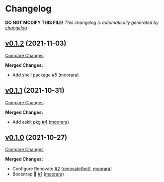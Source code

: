 # Changelog

**DO NOT MODIFY THIS FILE!**
*This changelog is automatically generated by [changelog](https://github.com/gardenbed/changelog)*


## [v0.1.2](https://github.com/gardenbed/charm/tree/v0.1.2) (2021-11-03)

[Compare Changes](https://github.com/gardenbed/charm/compare/v0.1.1...v0.1.2)

**Merged Changes:**

  - Add shell package [#5](https://github.com/gardenbed/charm/pull/5) ([moorara](https://github.com/moorara))


## [v0.1.1](https://github.com/gardenbed/charm/tree/v0.1.1) (2021-10-31)

[Compare Changes](https://github.com/gardenbed/charm/compare/v0.1.0...v0.1.1)

**Merged Changes:**

  - Add askit pkg [#4](https://github.com/gardenbed/charm/pull/4) ([moorara](https://github.com/moorara))


## [v0.1.0](https://github.com/gardenbed/charm/tree/v0.1.0) (2021-10-27)

[Compare Changes](https://github.com/gardenbed/charm/compare/b83c60d160270b831eee65098ac1a8e1d0348db1...v0.1.0)

**Merged Changes:**

  - Configure Renovate [#2](https://github.com/gardenbed/charm/pull/2) ([renovate[bot]](https://github.com/apps/renovate), [moorara](https://github.com/moorara))
  - Bootstrap 🚀 [#1](https://github.com/gardenbed/charm/pull/1) ([moorara](https://github.com/moorara))


